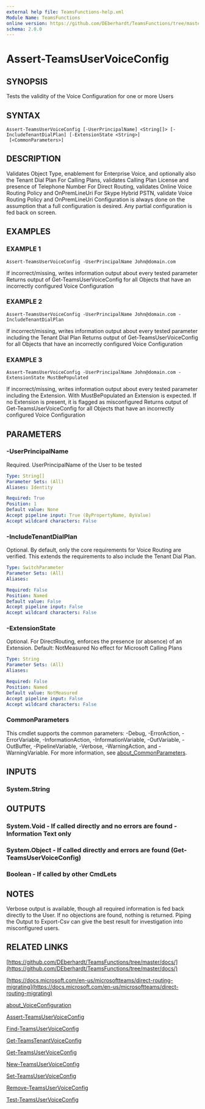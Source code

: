 ```yaml
---
external help file: TeamsFunctions-help.xml
Module Name: TeamsFunctions
online version: https://github.com/DEberhardt/TeamsFunctions/tree/master/docs/
schema: 2.0.0
---
```


# Assert-TeamsUserVoiceConfig

## SYNOPSIS
Tests the validity of the Voice Configuration for one or more Users

## SYNTAX

```
Assert-TeamsUserVoiceConfig [-UserPrincipalName] <String[]> [-IncludeTenantDialPlan] [-ExtensionState <String>]
 [<CommonParameters>]
```

## DESCRIPTION
Validates Object Type, enablement for Enterprise Voice, and optionally also the Tenant Dial Plan
For Calling Plans, validates Calling Plan License and presence of Telephone Number
For Direct Routing, validates Online Voice Routing Policy and OnPremLineUri
For Skype Hybrid PSTN, validate Voice Routing Policy and OnPremLineUri
Configuration is always done on the assumption that a full configuration is desired.
Any partial configuration is fed back on screen.

## EXAMPLES

### EXAMPLE 1
```
Assert-TeamsUserVoiceConfig -UserPrincipalName John@domain.com
```

If incorrect/missing, writes information output about every tested parameter
Returns output of Get-TeamsUserVoiceConfig for all Objects that have an incorrectly configured Voice Configuration

### EXAMPLE 2
```
Assert-TeamsUserVoiceConfig -UserPrincipalName John@domain.com -IncludeTenantDialPlan
```

If incorrect/missing, writes information output about every tested parameter including the Tenant Dial Plan
Returns output of Get-TeamsUserVoiceConfig for all Objects that have an incorrectly configured Voice Configuration

### EXAMPLE 3
```
Assert-TeamsUserVoiceConfig -UserPrincipalName John@domain.com -ExtensionState MustBePopulated
```

If incorrect/missing, writes information output about every tested parameter including the Extension.
With MustBePopulated an Extension is expected.
If no Extension is present, it is flagged as misconfigured
Returns output of Get-TeamsUserVoiceConfig for all Objects that have an incorrectly configured Voice Configuration

## PARAMETERS

### -UserPrincipalName
Required.
UserPrincipalName of the User to be tested

```yaml
Type: String[]
Parameter Sets: (All)
Aliases: Identity

Required: True
Position: 1
Default value: None
Accept pipeline input: True (ByPropertyName, ByValue)
Accept wildcard characters: False
```

### -IncludeTenantDialPlan
Optional.
By default, only the core requirements for Voice Routing are verified.
This extends the requirements to also include the Tenant Dial Plan.

```yaml
Type: SwitchParameter
Parameter Sets: (All)
Aliases:

Required: False
Position: Named
Default value: False
Accept pipeline input: False
Accept wildcard characters: False
```

### -ExtensionState
Optional.
For DirectRouting, enforces the presence (or absence) of an Extension.
Default: NotMeasured
No effect for Microsoft Calling Plans

```yaml
Type: String
Parameter Sets: (All)
Aliases:

Required: False
Position: Named
Default value: NotMeasured
Accept pipeline input: False
Accept wildcard characters: False
```

### CommonParameters
This cmdlet supports the common parameters: -Debug, -ErrorAction, -ErrorVariable, -InformationAction, -InformationVariable, -OutVariable, -OutBuffer, -PipelineVariable, -Verbose, -WarningAction, and -WarningVariable. For more information, see [about_CommonParameters](http://go.microsoft.com/fwlink/?LinkID=113216).

## INPUTS

### System.String
## OUTPUTS

### System.Void - If called directly and no errors are found - Information Text only
### System.Object - If called directly and errors are found (Get-TeamsUserVoiceConfig)
### Boolean - If called by other CmdLets
## NOTES
Verbose output is available, though all required information is fed back directly to the User.
If no objections are found, nothing is returned.
Piping the Output to Export-Csv can give the best result for investigation into misconfigured users.

## RELATED LINKS

[https://github.com/DEberhardt/TeamsFunctions/tree/master/docs/](https://github.com/DEberhardt/TeamsFunctions/tree/master/docs/)

[https://docs.microsoft.com/en-us/microsoftteams/direct-routing-migrating](https://docs.microsoft.com/en-us/microsoftteams/direct-routing-migrating)

[about_VoiceConfiguration]()

[Assert-TeamsUserVoiceConfig]()

[Find-TeamsUserVoiceConfig]()

[Get-TeamsTenantVoiceConfig]()

[Get-TeamsUserVoiceConfig]()

[New-TeamsUserVoiceConfig]()

[Set-TeamsUserVoiceConfig]()

[Remove-TeamsUserVoiceConfig]()

[Test-TeamsUserVoiceConfig]()

